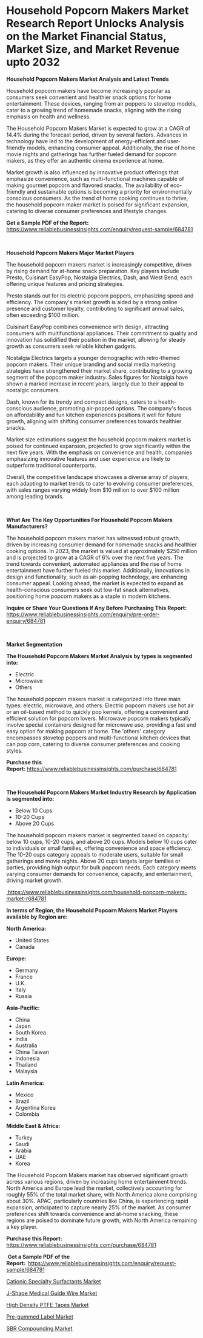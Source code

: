 <p><h1>Household Popcorn Makers Market Research Report Unlocks Analysis on the Market Financial Status, Market Size, and Market Revenue upto 2032</h1></p><p><strong>Household Popcorn Makers Market Analysis and Latest Trends</strong></p>
<p><p>Household popcorn makers have become increasingly popular as consumers seek convenient and healthier snack options for home entertainment. These devices, ranging from air poppers to stovetop models, cater to a growing trend of homemade snacks, aligning with the rising emphasis on health and wellness. </p><p>The Household Popcorn Makers Market is expected to grow at a CAGR of 14.4% during the forecast period, driven by several factors. Advances in technology have led to the development of energy-efficient and user-friendly models, enhancing consumer appeal. Additionally, the rise of home movie nights and gatherings has further fueled demand for popcorn makers, as they offer an authentic cinema experience at home.</p><p>Market growth is also influenced by innovative product offerings that emphasize convenience, such as multi-functional machines capable of making gourmet popcorn and flavored snacks. The availability of eco-friendly and sustainable options is becoming a priority for environmentally conscious consumers. As the trend of home cooking continues to thrive, the household popcorn maker market is poised for significant expansion, catering to diverse consumer preferences and lifestyle changes.</p></p>
<p><strong>Get a Sample PDF of the Report:&nbsp;</strong> <a href="https://www.reliablebusinessinsights.com/enquiry/request-sample/684781?utm_campaign=96&utm_medium=2&utm_source=Github&utm_content=ia&utm_term=29032025&utm_id=household-popcorn-makers">https://www.reliablebusinessinsights.com/enquiry/request-sample/684781</a></p>
<p>&nbsp;</p>
<p><strong>Household Popcorn Makers Major Market Players</strong></p>
<p><p>The household popcorn makers market is increasingly competitive, driven by rising demand for at-home snack preparation. Key players include Presto, Cuisinart EasyPop, Nostalgia Electrics, Dash, and West Bend, each offering unique features and pricing strategies.</p><p>Presto stands out for its electric popcorn poppers, emphasizing speed and efficiency. The company's market growth is aided by a strong online presence and customer loyalty, contributing to significant annual sales, often exceeding $100 million.</p><p>Cuisinart EasyPop combines convenience with design, attracting consumers with multifunctional appliances. Their commitment to quality and innovation has solidified their position in the market, allowing for steady growth as consumers seek reliable kitchen gadgets.</p><p>Nostalgia Electrics targets a younger demographic with retro-themed popcorn makers. Their unique branding and social media marketing strategies have strengthened their market share, contributing to a growing segment of the popcorn maker industry. Sales figures for Nostalgia have shown a marked increase in recent years, largely due to their appeal to nostalgic consumers.</p><p>Dash, known for its trendy and compact designs, caters to a health-conscious audience, promoting air-popped options. The company's focus on affordability and fun kitchen experiences positions it well for future growth, aligning with shifting consumer preferences towards healthier snacks.</p><p>Market size estimations suggest the household popcorn makers market is poised for continued expansion, projected to grow significantly within the next five years. With the emphasis on convenience and health, companies emphasizing innovative features and user experience are likely to outperform traditional counterparts.</p><p>Overall, the competitive landscape showcases a diverse array of players, each adapting to market trends to cater to evolving consumer preferences, with sales ranges varying widely from $10 million to over $100 million among leading brands.</p></p>
<p>&nbsp;</p>
<p><strong>What Are The Key Opportunities For Household Popcorn Makers Manufacturers?</strong></p>
<p><p>The household popcorn makers market has witnessed robust growth, driven by increasing consumer demand for homemade snacks and healthier cooking options. In 2023, the market is valued at approximately $250 million and is projected to grow at a CAGR of 6% over the next five years. The trend towards convenient, automated appliances and the rise of home entertainment have further fueled this market. Additionally, innovations in design and functionality, such as air-popping technology, are enhancing consumer appeal. Looking ahead, the market is expected to expand as health-conscious consumers seek out low-fat snack alternatives, positioning home popcorn makers as a staple in modern kitchens.</p></p>
<p><strong>Inquire or Share Your Questions If Any Before Purchasing This Report:</strong> <a href="https://www.reliablebusinessinsights.com/enquiry/pre-order-enquiry/684781?utm_campaign=96&utm_medium=2&utm_source=Github&utm_content=ia&utm_term=29032025&utm_id=household-popcorn-makers">https://www.reliablebusinessinsights.com/enquiry/pre-order-enquiry/684781</a></p>
<p>&nbsp;</p>
<p><strong>Market Segmentation</strong></p>
<p><strong>The Household Popcorn Makers Market Analysis by types is segmented into:</strong></p>
<p><ul><li>Electric</li><li>Microwave</li><li>Others</li></ul></p>
<p><p>The household popcorn makers market is categorized into three main types: electric, microwave, and others. Electric popcorn makers use hot air or an oil-based method to quickly pop kernels, offering a convenient and efficient solution for popcorn lovers. Microwave popcorn makers typically involve special containers designed for microwave use, providing a fast and easy option for making popcorn at home. The 'others' category encompasses stovetop poppers and multi-functional kitchen devices that can pop corn, catering to diverse consumer preferences and cooking styles.</p></p>
<p><strong>Purchase this Report:&nbsp;</strong><a href="https://www.reliablebusinessinsights.com/purchase/684781?utm_campaign=96&utm_medium=2&utm_source=Github&utm_content=ia&utm_term=29032025&utm_id=household-popcorn-makers">https://www.reliablebusinessinsights.com/purchase/684781</a></p>
<p>&nbsp;</p>
<p><strong>The Household Popcorn Makers Market Industry Research by Application is segmented into:</strong></p>
<p><ul><li>Below 10 Cups</li><li>10-20 Cups</li><li>Above 20 Cups</li></ul></p>
<p><p>The household popcorn makers market is segmented based on capacity: below 10 cups, 10-20 cups, and above 20 cups. Models below 10 cups cater to individuals or small families, offering convenience and space efficiency. The 10-20 cups category appeals to moderate users, suitable for small gatherings and movie nights. Above 20 cups targets larger families or parties, providing high output for bulk popcorn needs. Each category meets varying consumer demands for convenience, capacity, and entertainment, driving market growth.</p></p>
<p><a href="https://www.reliablebusinessinsights.com/household-popcorn-makers-market-r684781?utm_campaign=96&utm_medium=2&utm_source=Github&utm_content=ia&utm_term=29032025&utm_id=household-popcorn-makers">&nbsp;https://www.reliablebusinessinsights.com/household-popcorn-makers-market-r684781</a></p>
<p><strong>In terms of Region, the Household Popcorn Makers Market Players available by Region are:</strong></p>
<p>
    <p> <strong> North America: </strong>
        <ul>
            <li>United States</li>
            <li>Canada</li>
        </ul>
        </p> 
    <p> <strong> Europe: </strong>
        <ul>
            <li>Germany</li>
            <li>France</li>
            <li>U.K.</li>
            <li>Italy</li>
            <li>Russia</li>
        </ul>
        </p> 
    <p> <strong> Asia-Pacific: </strong>
        <ul>
            <li>China</li>
            <li>Japan</li>
            <li>South Korea</li>
            <li>India</li>
            <li>Australia</li>
            <li>China Taiwan</li>
            <li>Indonesia</li>
            <li>Thailand</li>
            <li>Malaysia</li>
        </ul>
        </p> 
    <p> <strong> Latin America: </strong>
        <ul>
            <li>Mexico</li>
            <li>Brazil</li>
            <li>Argentina Korea</li>
            <li>Colombia</li>
        </ul>
        </p> 
    <p> <strong> Middle East & Africa: </strong>
        <ul>
            <li>Turkey</li>
            <li>Saudi</li>
            <li>Arabia</li>
            <li>UAE</li>
            <li>Korea</li>
        </ul>
    </p>
    </p>
<p><p>The Household Popcorn Makers market has observed significant growth across various regions, driven by increasing home entertainment trends. North America and Europe lead the market, collectively accounting for roughly 55% of the total market share, with North America alone comprising about 30%. APAC, particularly countries like China, is experiencing rapid expansion, anticipated to capture nearly 25% of the market. As consumer preferences shift towards convenience and at-home snacking, these regions are poised to dominate future growth, with North America remaining a key player.</p></p>
<p><strong>Purchase this Report: </strong><a href="https://www.reliablebusinessinsights.com/purchase/684781?utm_campaign=96&utm_medium=2&utm_source=Github&utm_content=ia&utm_term=29032025&utm_id=household-popcorn-makers">https://www.reliablebusinessinsights.com/purchase/684781</a></p>
<p>&nbsp;<strong>Get a Sample PDF of the Report:&nbsp;&nbsp;</strong><a href="https://www.reliablebusinessinsights.com/enquiry/request-sample/684781?utm_campaign=96&utm_medium=2&utm_source=Github&utm_content=ia&utm_term=29032025&utm_id=household-popcorn-makers">https://www.reliablebusinessinsights.com/enquiry/request-sample/684781</a></p>
<p><strong></strong></p>
<p><p><a href="https://github.com/brabolyrah3h/Market-Research-Report-List-1/blob/main/cationic-specialty-surfactants-market.md?utm_campaign=96&utm_medium=2&utm_source=Github&utm_content=ia&utm_term=29032025&utm_id=household-popcorn-makers">Cationic Specialty Surfactants Market</a></p><p><a href="https://github.com/avirsuckra/Market-Research-Report-List-1/blob/main/j-shape-medical-guide-wire-market.md?utm_campaign=96&utm_medium=2&utm_source=Github&utm_content=ia&utm_term=29032025&utm_id=household-popcorn-makers">J-Shape Medical Guide Wire Market</a></p><p><a href="https://github.com/nicoytabiz7/Market-Research-Report-List-1/blob/main/high-density-ptfe-tapes-market.md?utm_campaign=96&utm_medium=2&utm_source=Github&utm_content=ia&utm_term=29032025&utm_id=household-popcorn-makers">High Density PTFE Tapes Market</a></p><p><a href="https://github.com/sekohlorik/Market-Research-Report-List-1/blob/main/pre-gummed-label-market.md?utm_campaign=96&utm_medium=2&utm_source=Github&utm_content=ia&utm_term=29032025&utm_id=household-popcorn-makers">Pre-gummed Label Market</a></p><p><a href="https://github.com/timayuethem/Market-Research-Report-List-1/blob/main/sbr-compounding-market.md?utm_campaign=96&utm_medium=2&utm_source=Github&utm_content=ia&utm_term=29032025&utm_id=household-popcorn-makers">SBR Compounding Market</a></p></p>